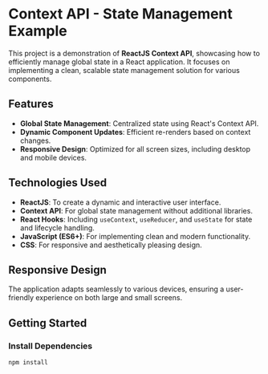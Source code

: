 # Context API - State Management Example

This project is a demonstration of **ReactJS Context API**, showcasing how to efficiently manage global state in a React application. It focuses on implementing a clean, scalable state management solution for various components.

## Features

- **Global State Management**: Centralized state using React's Context API.
- **Dynamic Component Updates**: Efficient re-renders based on context changes.
- **Responsive Design**: Optimized for all screen sizes, including desktop and mobile devices.

## Technologies Used

- **ReactJS**: To create a dynamic and interactive user interface.
- **Context API**: For global state management without additional libraries.
- **React Hooks**: Including `useContext`, `useReducer`, and `useState` for state and lifecycle handling.
- **JavaScript (ES6+)**: For implementing clean and modern functionality.
- **CSS**: For responsive and aesthetically pleasing design.

## Responsive Design

The application adapts seamlessly to various devices, ensuring a user-friendly experience on both large and small screens.

## Getting Started

### Install Dependencies

```bash
npm install
